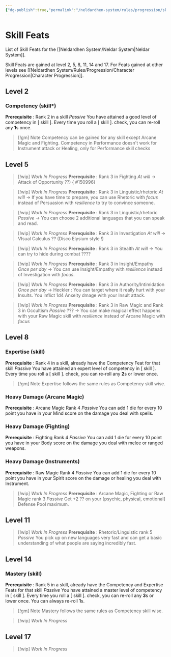 ```yaml
---
{"dg-publish":true,"permalink":"/neldardhen-system/rules/progression/skill-feat/"}
---
```


# Skill Feats
List of Skill Feats for the [[Neldardhen System/Neldar System\|Neldar System]].

Skill Feats are gained at level 2, 5, 8, 11, 14 and 17.
For Feats gained at other levels see [[Neldardhen System/Rules/Progression/Character Progression\|Character Progression]].

## Level 2
### Competency (skill*)
**Prerequisite** : Rank 2 in a skill
_Passive_
You have attained a good level of competency in \[ skill \].
Every time you roll a  \[ skill \]. check, you can re-roll any **1**s once.

>[!gm] Note
> Competency can be gained for any skill except Arcane Magic and Fighting.
> Competency in Performance doesn't work for Instrument attack or Healing, only for Performance skill checks
## Level 5

> [!wip] _Work In Progress_ 
> **Prerequisite** : Rank 3 in Fighting
>_At will_ 
 -> Attack of Opportunity ??)
{ #150996}


> [!wip] _Work In Progress_ 
> **Prerequisite** : Rank 3 in Linguistic/rhetoric
>_At will_ 
 -> If you have time to prepare, you can use Rhetoric with _focus_ instead of Persuasion with _resilience_ to try to convince someone.

> [!wip] _Work In Progress_ 
> **Prerequisite** : Rank 3 in Linguistic/rhetoric
>_Passive_ 
 -> You can choose 2 additional languages that you can speak and read.
 
> [!wip] _Work In Progress_ 
> **Prerequisite** : Rank 3 in Investigation
>_At will_ 
 -> VIsual Calculus ?? (Disco Elysium style !)

> [!wip] _Work In Progress_ 
> **Prerequisite** : Rank 3 in Stealth
>_At will_ 
 -> You can try to hide during combat ????

> [!wip] _Work In Progress_ 
> **Prerequisite** : Rank 3 in Insight/Empathy
>_Once per day_ 
 -> You can use Insight/Empathy with _resilience_ instead of Investigation with _focus_.

> [!wip] _Work In Progress_ 
> **Prerequisite** : Rank 3 in Authority/Intimidation
>_Once per day_ 
 -> Heckler : You can target where it really hurt with your Insults. You inflict 1d4 Anxeity dmage with your Insult attack.

> [!wip] _Work In Progress_ 
> **Prerequisite** : Rank 3 in Raw Magic and Rank 3 in Occultism 
>_Passive_ ??? 
 -> You can make magical effect happens with your Raw Magic skill with _resilience_ instead of Arcane Magic with _focus_
## Level 8
### Expertise (skill)
**Prerequisite** : Rank 4 in a skill, already have the Competency Feat for that skill
_Passive_
You have attained an expert level of competency in \[ skill \].
Every time you roll a  \[ skill \]. check, you can re-roll any **2**s or lower once.

> [!gm] Note
> Expertise follows the same rules as Competency skill wise.
### Heavy Damage (Arcane Magic)
**Prerequisite** : Arcane Magic Rank 4 
_Passive_
You can add 1 die for every 10 point you have in your Mind score on the damage you deal with spells.

### Heavy Damage (Fighting)
**Prerequisite** : Fighting Rank 4 
_Passive_
You can add 1 die for every 10 point you have in your Body score on the damage you deal with melee or ranged weapons.

### Heavy Damage (Instruments)
**Prerequisite** : Raw Magic Rank 4 
_Passive_
You can add 1 die for every 10 point you have in your Spirit score on the damage or healing you deal with Instrument.

> [!wip] _Work In Progress_
> **Prerequisite** : Arcane Magic, Fighting or Raw Magic rank 3
> *Passive*
> Get +2 ?? on your \[psychic, physical, emotional\] Defense Pool maximum.
## Level 11

> [!wip] _Work In Progress_
> **Prerequisite** : Rhetoric/Linguistic rank 5
> *Passive*
> You pick up on new languages very fast and can get a basic understanding of what people are saying incredibly fast.

## Level 14
### Mastery (skill)
**Prerequisite** : Rank 5 in a skill, already have the Competency and Expertise Feats for that skill
_Passive_
You have attained a master level of competency in \[ skill \].
Every time you roll a  \[ skill \]. check, you can re-roll any **3**s or lower once.
You can always re-roll **1**s.

> [!gm] Note
> Mastery follows the same rules as Competency skill wise.

> [!wip] _Work In Progress_

## Level 17

> [!wip] _Work In Progress_